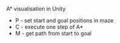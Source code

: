 A* visualisation in Unity

- P - set start and goal positions in maze
- C - execute one step of A*
- M - get path from start to goal
